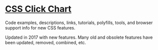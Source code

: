 # [CSS Click Chart](https://css3clickchart.com)

Code examples, descriptions, links, tutorials, polyfills, tools, and browser support info for new CSS features.

Updated in 2017 with new features. Many old and obsolete features have been updated, removed, combined, etc.